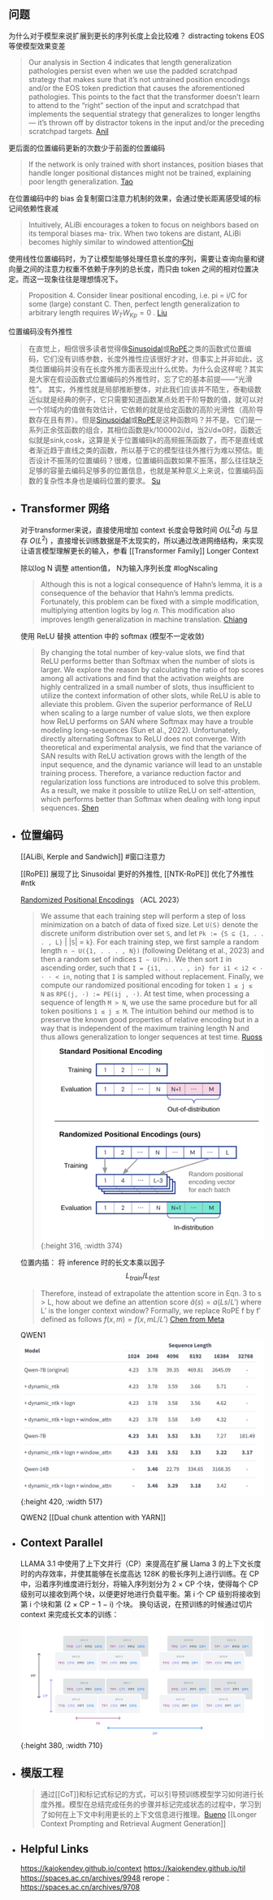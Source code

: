 ## 问题
为什么对于模型来说扩展到更长的序列长度上会比较难？
distracting tokens EOS 等使模型效果变差
> Our analysis in Section 4 indicates that length generalization pathologies persist even when we use the padded scratchpad strategy that makes sure that it’s not untrained position encodings and/or the EOS token prediction that causes the aforementioned pathologies. This points to the fact that the transformer doesn’t learn to attend to the “right” section of the input and scratchpad that implements the sequential strategy that generalizes to longer lengths — it’s thrown off by distractor tokens in the input and/or the preceding scratchpad targets. [Anil](https://arxiv.org/abs/2207.04901)

更后面的位置编码更新的次数少于前面的位置编码
> If the network is only trained with short instances, position biases that handle longer positional distances might not be trained, explaining poor length generalization. [Tao](https://arxiv.org/abs/2305.04859)

在位置编码中的 bias 会复制窗口注意力机制的效果，会通过使长距离感受域的标记间依赖性衰减
> Intuitively, ALiBi encourages a token to focus on neighbors based on its temporal biases ma- trix. When two tokens are distant, ALiBi becomes highly similar to windowed attention[Chi](https://arxiv.org/abs/2212.10356)


使用线性位置编码时，为了让模型能够处理任意长度的序列，需要让查询向量和键向量之间的注意力权重不依赖于序列的总长度，而只由 token 之间的相对位置决定。而这一现象往往是理想情况下。
> Proposition 4. Consider linear positional encoding, i.e. pi = i/C for some (large) constant C. Then, perfect length generalization to arbitrary length requires $W_T W_{Kp} = 0$ . [Liu](https://arxiv.org/pdf/2306.00946.pdf)

位置编码没有外推性
> 在直觉上，相信很多读者觉得像[Sinusoidal](https://kexue.fm/archives/8231)或[RoPE](https://kexue.fm/archives/8265)之类的函数式位置编码，它们没有训练参数，长度外推性应该很好才对，但事实上并非如此，这类位置编码并没有在长度外推方面表现出什么优势。为什么会这样呢？其实是大家在假设函数式位置编码的外推性时，忘了它的基本前提——“光滑性”。 
> 其实，外推性就是局部推断整体，对此我们应该并不陌生，泰勒级数近似就是经典的例子，它只需要知道函数某点处若干阶导数的值，就可以对一个邻域内的值做有效估计，它依赖的就是给定函数的高阶光滑性（高阶导数存在且有界）。但是[Sinusoidal](https://kexue.fm/archives/8231)或[RoPE](https://kexue.fm/archives/8265)是这种函数吗？并不是。它们是一系列正余弦函数的组合，其相位函数是k/100002i/d，当2i/d≈0时，函数近似就是sink,cosk，这算是关于位置编码k的高频振荡函数了，而不是直线或者渐近趋于直线之类的函数，所以基于它的模型往往外推行为难以预估。能否设计不振荡的位置编码？很难，位置编码函数如果不振荡，那么往往缺乏足够的容量去编码足够多的位置信息，也就是某种意义上来说，位置编码函数的复杂性本身也是编码位置的要求。 [Su](https://kexue.fm/archives/9431)
- ## Transformer 网络
  对于transformer来说，直接使用增加 context 长度会导致时间 $O(L^2d)$ 与显存 $O(L^2)$ ，直接增长训练数据是不太现实的，所以通过改进网络结构，来实现让语言模型理解更长的输入，参看 [[Transformer Family]]
  Longer Context
  
  除以log N 调整 attention值， N为输入序列长度 #logNscaling
  > Although this is not a logical consequence of Hahn’s lemma, it is a consequence of the behavior that Hahn’s lemma predicts. Fortunately, this problem can be fixed with a simple modification, multiplying attention logits by log 𝑛. This modification also improves length generalization in machine translation. [Chiang](https://arxiv.org/pdf/2202.12172.pdf)
  
  使用 ReLU 替换 attention 中的 softmax (模型不一定收敛)
  > By changing the total number of key-value slots, we find that ReLU performs better than Softmax when the number of slots is larger. We explore the reason by calculating the ratio of top scores among all activations and find that the activation weights are highly centralized in a small number of slots, thus insufficient to utilize the context information of other slots, while ReLU is able to alleviate this problem. Given the superior performance of ReLU when scaling to a large number of value slots, we then explore how ReLU performs on SAN where Softmax may have a trouble modeling long-sequences (Sun et al., 2022). Unfortunately, directly alternating Softmax to ReLU does not converge. With theoretical and experimental analysis, we find that the variance of SAN results with ReLU activation grows with the length of the input sequence, and the dynamic variance will lead to an unstable training process. Therefore, a variance reduction factor and regularization loss functions are introduced to solve this problem. As a result, we make it possible to utilize ReLU on self-attention, which performs better than Softmax when dealing with long input sequences. [Shen](https://arxiv.org/abs/2302.06461)
- ## 位置编码
  
  [[ALiBi, Kerple and Sandwich]] #窗口注意力
  
  [[RoPE]] 展现了比 Sinusoidal 更好的外推性, [[NTK-RoPE]] 优化了外推性 #ntk
  
  [Randomized Positional Encodings](https://github.com/deepmind/randomized_positional_encodings)  （ACL 2023）
  > We assume that each training step will perform a step of loss minimization on a batch of data of fixed size. Let `U(S)` denote the discrete uniform distribution over set `S`, and let `Pk := {S ⊆ {1, . . . , L}` | |`S`| = `k`}. For each training step, we first sample a random length `n ∼ U({1, . . . , N})` (following Delétang et al., 2023) and then a random set of indices `I ∼ U(Pn)`. We then sort `I` in ascending order, such that `I = {i1, . . . , in} for i1 < i2 < · · · < in`, noting that `I` is sampled without replacement. Finally, we compute our randomized positional encoding for token `1 ≤ j ≤ N` as `RPE(j, ·) := PE(ij , ·)`. At test time, when processing a sequence of length `M > N`, we use the same procedure but for all token positions `1 ≤ j ≤ M`. The intuition behind our method is to preserve the known good properties of relative encoding but in a way that is independent of the maximum training length N and thus allows generalization to longer sequences at test time. [Ruoss](https://arxiv.org/abs/2305.16843)
  ![random_pe](../assets/random_pe.png){:height 316, :width 374}
  
  位置内插： 将 inference 时的长文本乘以因子 $$L_{train}/L_{test}$$
  > Therefore, instead of extrapolate the attention score in Eqn. 3 to s > L, how about we define an attention score $\tilde{a}(s) = a(Ls/L′)$ where L′ is the longer context window? Formally, we replace RoPE f by f′ defined as follows $f(x,m) = f (x, mL/L')$ [Chen from Meta](https://arxiv.org/pdf/2306.15595.pdf)
  
  
  QWEN1 
  ![qwen1_exp](../assets/qiwen_exp.png){:height 420, :width 517}
  
  QWEN2 [[Dual chunk attention with YARN]]
- ## Context Parallel
  LLAMA 3.1 中使用了上下文并行（CP）来提高在扩展 Llama 3 的上下文长度时的内存效率，并使其能够在长度高达 128K 的极长序列上进行训练。在 CP 中，沿着序列维度进行划分，将输入序列划分为 2 × CP 个块，使得每个 CP 级别可以接收到两个块，以便更好地进行负载平衡。第 i 个 CP 级别将接收到第 i 个块和第 (2 × CP − 1 − i) 个块。
  换句话说，在预训练的时候通过切片 context 来完成长文本的训练：
  ![context parallel](../assets/cp.png){:height 380, :width 710}
- ## 模版工程
  > 通过[[CoT]]和标记式标记的方式，可以引导预训练模型学习如何进行长度外推。模型在总结完成任务的步骤并标记完成状态的过程中，学习到了如何在上下文中利用更长的上下文信息进行推理。[Bueno](https://arxiv.org/abs/2208.11445)
  [[Longer Context Prompting and Retrieval Augment Generation]]
- ## Helpful Links
  https://kaiokendev.github.io/context
  https://kaiokendev.github.io/til
  https://spaces.ac.cn/archives/9948
  rerope：https://spaces.ac.cn/archives/9708
